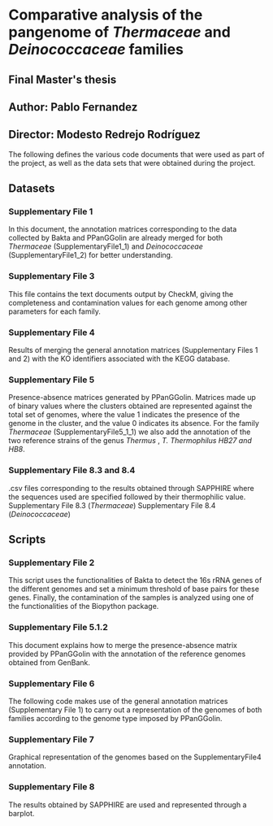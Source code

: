 # Comparative analysis of the pangenome of _Thermaceae_ and _Deinococcaceae_ families

## Final Master's thesis

## Author: Pablo Fernandez
## Director: Modesto Redrejo Rodríguez

The following defines the various code documents that were used as part of the project, as well as the data sets that were obtained during the project.

## Datasets

### Supplementary File 1
In this document, the annotation matrices corresponding to the data collected by Bakta and PPanGGolin are already merged for both _Thermaceae_ (SupplementaryFile1_1) and _Deinococcaceae_ (SupplementaryFile1_2) for better understanding.

### Supplementary File 3
This file contains the text documents output by CheckM, giving the completeness and contamination values for each genome among other parameters for each family.

### Supplementary File 4
Results of merging the general annotation matrices (Supplementary Files 1 and 2) with the KO identifiers associated with the KEGG database.

### Supplementary File 5
Presence-absence matrices generated by PPanGGolin. Matrices made up of binary values where the clusters obtained are represented against the total set of genomes, where the value 1 indicates the presence of the genome in the cluster, and the value 0 indicates its absence. For the family _Thermaceae_ (SupplementaryFile5_1_1) we also add the annotation of the two reference strains of the genus _Thermus_ , _T. Thermophilus HB27 and HB8_.

### Supplementary File 8.3 and 8.4
.csv files corresponding to the results obtained through SAPPHIRE where the sequences used are specified followed by their thermophilic value. Supplementary File 8.3 (_Thermaceae_) Supplementary File 8.4 (_Deinococcaceae_)


## Scripts

### Supplementary File 2
This script uses the functionalities of Bakta to detect the 16s rRNA genes of the different genomes and set a minimum threshold of base pairs for these genes. Finally, the contamination of the samples is analyzed using one of the functionalities of the Biopython package.

### Supplementary File 5.1.2
This document explains how to merge the presence-absence matrix provided by PPanGGolin with the annotation of the reference genomes obtained from GenBank.

### Supplementary File 6
The following code makes use of the general annotation matrices (Supplementary File 1) to carry out a representation of the genomes of both families according to the genome type imposed by PPanGGolin.

### Supplementary File 7
Graphical representation of the genomes based on the SupplementaryFile4 annotation.

### Supplementary File 8
The results obtained by SAPPHIRE are used and represented through a barplot.
